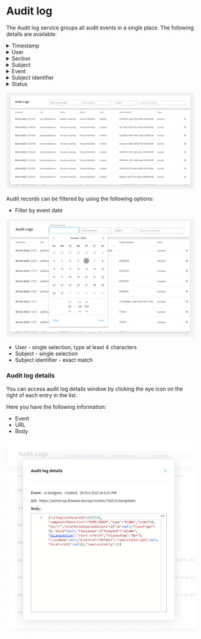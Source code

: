 # Audit log

The Audit log service groups all audit events in a single place. The following details are available:

<details>

<summary> Timestamp </summary>

* The timpestamp is displayed in a reversed chronologically order.

</details>

<details>

<summary> User </summary>

* The entity assigned: could be username or system.

</details>

<details>

<summary> Section </summary>

Possible values:

* Process Instance
* Process designer
* Process Versioning
* BPMN Diagram
* UI Designer

</details>
    
<details>

<summary> Subject </summary>

Possible values:
    
* Process Instance
* Token
* Task
* Exception
* Process definition
* Node
* Action
* UI Component
* General Settings
* Swimlane
* Connector

</details>

<details>

<summary>Event</summary>

Possible values:

* Create
* Update
* Update bulk
* Update state
* Export
* Import
* Delete
* Clone
* Start
* Start with inherit
* Advance
* View
* Expire
* Message Send
* Message Receive
* Notification receive
* Run scheduled action
* Execute action
* Finish
* Dismiss
* Retry
* Abort
* Assign
* Unassign
* Hold
* Unhold

</details>

<details>

<summary> Subject identifier </summary>

* Subject identifier - the unique identifier is related to the subject, there are different types of identifiers based on the selected subject.

</details>

<details>

<summary> Status </summary>

* Status - **success** or **error**

</details>

![](../../../../release-notes/img/audit_log_new.png)

Audit records can be filtered by using the following options:

* Filter by event date 

![](../../img/audit_filter_by_event.png)

* User - single selection, type at least 4 characters
* Subject - single selection
* Subject identifier - exact match

### Audit log details

You can access audit log details window by clicking the eye icon on the right of each entry in the list.

Here you have the following information:

* Event
* URL
* Body 

![](../../img/audit_log_details.png)

